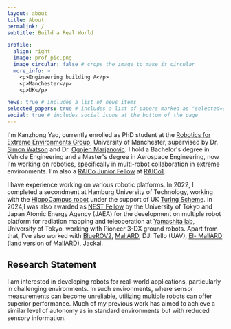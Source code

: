 ```yaml
---
layout: about
title: About
permalink: /
subtitle: Build a Real World

profile:
  align: right
  image: prof_pic.png
  image_circular: false # crops the image to make it circular
  more_info: >
    <p>Engineering building A</p>
    <p>Manchester</p>
    <p>UK</p>

news: true # includes a list of news items
selected_papers: true # includes a list of papers marked as "selected={true}"
social: true # includes social icons at the bottom of the page
---
```

I'm Kanzhong Yao, currently enrolled as PhD student at the [Robotics for Extreme Environments Group](https://uomrobotics.com/), University of Manchester, supervised by Dr. [Simon Watson](https://research.manchester.ac.uk/en/persons/simon.watson) and Dr. [Ognjen Marjanovic](https://research.manchester.ac.uk/en/persons/ognjen.marjanovic). I hold a Bachelor's degree in Vehicle Engineering and a Master's degree in Aerospace Engineering, now I'm working on robotics, specifically in multi-robot collaboration in extreme environments. I'm also a [RAICo Junior Fellow](https://uomrobotics.com/collaborations/raico-junior-fellows.html) at [RAICo1](https://race.ukaea.uk/programmes/raico/).

I have experience working on various robotic platforms. In 2022, I completed a secondment at Hamburg University of Technology, working with the [HippoCampus robot](https://hippocampusrobotics.github.io/) under the support of UK [Turing Scheme](https://www.turing-scheme.org.uk/). In 2024,I was also awarded as [NEST Fellow](https://www.oecd-nea.org/jcms/pl_24314/fellows-nest) by the University of Tokyo and Japan Atomic Energy Agency (JAEA) for the development on multiple robot platform for radiation mapping and teleoperation at [Yamashita lab](https://www.robot.t.u-tokyo.ac.jp/yamalab), University of Tokyo, working with Pioneer 3-DX ground robots. Apart from that, I've also worked with [BlueROV2](https://robotki.github.io/robots.html#), [MallARD](https://uomrobotics.com/robots/mallard.html), DJI Tello (UAV), [El- MallARD](https://uomrobotics.com/onewebmedia/IEEE%20ICM-2019%20Aquatic%20Surface%20Vehicle.pdf) (land version of MallARD), Jackal.

<h2>Research Statement</h2> 
I am interested in developing robots for real-world applications, particularly in challenging environments. In such environments, where sensor measurements can become unreliable, utilizing multiple robots can offer superior performance. Much of my previous work has aimed to achieve a similar level of autonomy as in standard environments but with reduced sensory information.